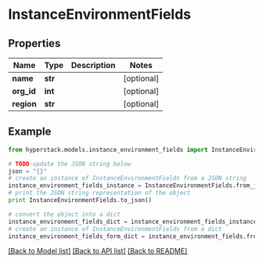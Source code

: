 # InstanceEnvironmentFields


## Properties

Name | Type | Description | Notes
------------ | ------------- | ------------- | -------------
**name** | **str** |  | [optional] 
**org_id** | **int** |  | [optional] 
**region** | **str** |  | [optional] 

## Example

```python
from hyperstack.models.instance_environment_fields import InstanceEnvironmentFields

# TODO update the JSON string below
json = "{}"
# create an instance of InstanceEnvironmentFields from a JSON string
instance_environment_fields_instance = InstanceEnvironmentFields.from_json(json)
# print the JSON string representation of the object
print InstanceEnvironmentFields.to_json()

# convert the object into a dict
instance_environment_fields_dict = instance_environment_fields_instance.to_dict()
# create an instance of InstanceEnvironmentFields from a dict
instance_environment_fields_form_dict = instance_environment_fields.from_dict(instance_environment_fields_dict)
```
[[Back to Model list]](../README.md#documentation-for-models) [[Back to API list]](../README.md#documentation-for-api-endpoints) [[Back to README]](../README.md)


